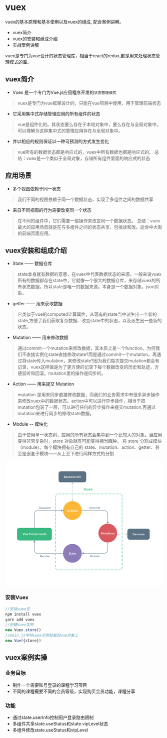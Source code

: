 # vuex
vuex的基本原理和基本使用以及vuex的组成, 配合案例讲解。
- vuex简介
- vuex的安装和组成介绍
- 实战案例讲解

vuex是专门为vue设计的状态管理库，相当于react的redux,都是用来处理状态管理模式的库。

## vuex简介

- Vuex 是一个专门为Vue.js应用程序开发的`状态管理模式`
> vuex是专门为vue框架设计的，只能在vue项目中使用，用于管理前端状态
- 它采用集中式存储管理应用的所有组件的状态
> vue是组件化的。其状态要么存在于本地对象中，要么存在与全局对象中。可以理解为这种集中式的管理应用存在与全局对象中。
- 并以相应的规则保证以一种可预测的方式发生变化
> vue所有的数据状态都是响应式的，vuex中所有数据也都是响应式的。
> 总结：vuex是一个类似于全局对象，存储所有组件里面的响应式的状态

## 应用场景
- 多个视图依赖于同一状态
> 我们不同的视图依赖于同一个数据状态，实现了多组件之间的数据共享
- 来自不同视图的行为需要改变同一个状态
> 在不同的组件中，它们需要一些操作来改变同一个数据状态。
> 总结：vuex最大的应用场景就是在与多组件之间的状态共享，包括读和改。适合中大型的前端页面应用。

## vuex安装和组成介绍
- State —— 数据仓库
> state本身就有数据的意思，在vuex中代表数据状态的来源。一般来说vuex所有的数据都存在state中，它就像一个很大的数据仓库，来存储vuex的所有状态数据，所以state是唯一的数据来源。本身是一个数据对象，json对象。
- getter —— 用来获取数据
> 它类似于vue的computed计算属性，从现有的state当中派生出一个新的state,方便了我们获取复杂数据、改变state中的状态，以及派生出一些新的状态。
- Mutation —— 用来修改数据
> 通过commit一个mutation来修改数据，其本质上是一个function。为何我们不直接实例化state直接修改state?而是通过commit一个mutation，再通过将state传入mutation，来修改state?因为我们每次提交mutation都会有记录，vuex这样做是为了更方便的记录下每个数据改变的历史和轨迹，方便监听和回滚。mutation里的操作是同步的。
- Action —— 用来提交 Mutation
> mutation 是用来同步直接修改数据，而我们的业务需求中有很多异步操作来修改vuex中的数据状态。action中可以进行异步操作，相当于把mutation包装了一层，可以进行任何的异步操作来提交mutation,再通过mutation来进行同步的修改state数据。
- Module -- 模块化
> 由于使用单一状态树，应用的所有状态会集中到一个比较大的对象。当应用变得非常复杂时，store 对象就有可能变得相当臃肿。
> 将 store 分割成模块（module）。每个模块拥有自己的 state、mutation、action、getter、甚至是嵌套子模块——从上至下进行同样方式的分割

![vuex](./img/vuex.png)

### 安装Vuex
```js
//安装vuex包
npm install vuex
yarn add vuex
//创建vuex实例
new Vuex.store()
//main.js中将vuex实例挂载到vue对象上 
new Vue({store})
```

## vuex案例实操
### 业务目标
- 制作一个需要账号登录的课程学习项目
- 不同的课程需要不同的会员等级，实现购买会员功能，课程分享
### 功能
- 通过state.userInfo控制用户登录路由限制
- 多组件共享state.useStatus和state.vipLevel状态
- 多组件修改state.useStatus和vipLevel